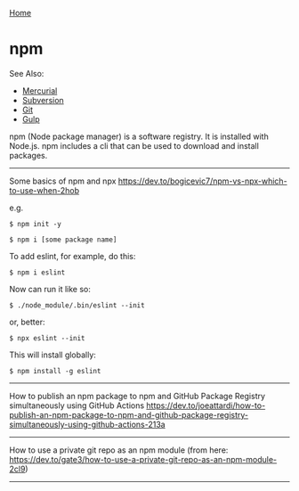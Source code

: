 [Home](Readme.md)
# npm

See Also:

 - [Mercurial](Mercurial.md)
 - [Subversion](Subversion.md)
 - [Git](Git.md)
 - [Gulp](Gulp.md)

npm (Node package manager) is a software registry. It is installed with Node.js.
npm includes a cli that can be used to download and install packages.

---

Some basics of npm and npx
https://dev.to/bogicevic7/npm-vs-npx-which-to-use-when-2hob

e.g.

    $ npm init -y
    
    $ npm i [some package name]

To add eslint, for example, do this:

    $ npm i eslint

Now can run it like so:
    
    $ ./node_module/.bin/eslint --init
    
or, better:    
    
    $ npx eslint --init

This will install globally:    
    
    $ npm install -g eslint

---

How to publish an npm package to npm and GitHub Package Registry simultaneously using GitHub Actions
https://dev.to/joeattardi/how-to-publish-an-npm-package-to-npm-and-github-package-registry-simultaneously-using-github-actions-213a

---

How to use a private git repo as an npm module
(from here: https://dev.to/gate3/how-to-use-a-private-git-repo-as-an-npm-module-2cl9)



---